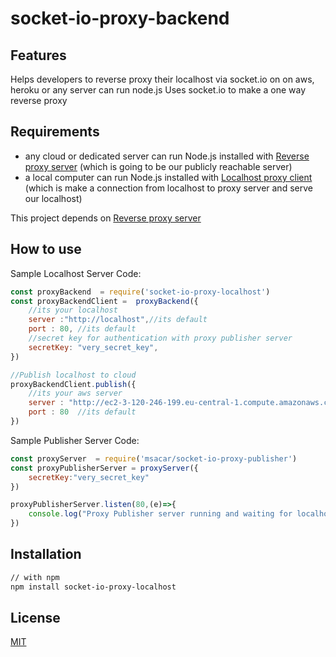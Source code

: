 # socket-io-proxy-backend

## Features
Helps developers to reverse proxy their localhost via socket.io on on aws, heroku or any server can run node.js
Uses socket.io to make a one way reverse proxy
## Requirements
- any cloud or dedicated server can run Node.js installed with [Reverse proxy server](https://github.com/msacar/socket-io-reverse-proxy-server) (which is going to be our publicly reachable server)
- a local computer can run Node.js installed with [Localhost proxy client](https://github.com/msacar/socket-io-proxy-localhost) (which is make a connection from localhost to proxy server and serve our localhost)

This project depends on  [Reverse proxy server](https://github.com/msacar/socket-io-reverse-proxy-server)
## How to use

Sample Localhost Server Code:

```js
const proxyBackend  = require('socket-io-proxy-localhost')
const proxyBackendClient =  proxyBackend({
    //its your localhost
    server :"http://localhost",//its default
    port : 80, //its default
    //secret key for authentication with proxy publisher server
    secretKey: "very_secret_key",
})

//Publish localhost to cloud
proxyBackendClient.publish({
    //its your aws server
    server : "http://ec2-3-120-246-199.eu-central-1.compute.amazonaws.com/",
    port : 80  //its default
})
```
Sample Publisher Server Code:

```js
const proxyServer  = require('msacar/socket-io-proxy-publisher')
const proxyPublisherServer = proxyServer({
    secretKey:"very_secret_key"
})

proxyPublisherServer.listen(80,(e)=>{
    console.log("Proxy Publisher server running and waiting for localhost's connection.")
})
```


## Installation

```bash
// with npm
npm install socket-io-proxy-localhost

```

## License

[MIT](LICENSE)
